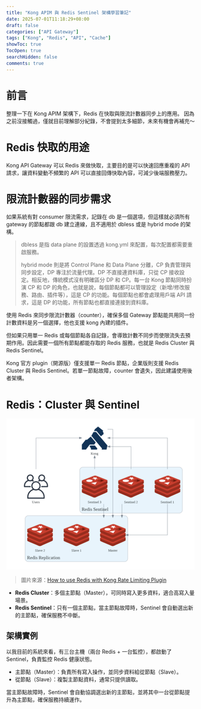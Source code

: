 ```yaml
---
title: "Kong APIM 與 Redis Sentinel 架構學習筆記"
date: 2025-07-01T11:18:29+08:00
draft: false
categories: ["API Gateway"]
tags: ["Kong", "Redis", "API", "Cache"]
showToc: true
TocOpen: true
searchHidden: false
comments: true
---
```


# 前言

整理一下在 Kong APIM 架構下，Redis 在快取與限流計數器同步上的應用。
因為之前沒接觸過，僅就目前理解部分紀錄，不會提到太多細節，未來有機會再補充～

# Redis 快取的用途

Kong API Gateway 可以 Redis 來做快取，主要目的是可以快速回應重複的 API 請求，讓資料變動不頻繁的 API 可以直接回傳快取內容，可減少後端服務壓力。

# 限流計數器的同步需求

如果系統有對 consumer 限流需求，記錄在 db 是一個選項，但這樣就必須所有 gateway 的節點都跟 db 建立連線，且不適用於 dbless 或是 hybrid mode 的架構。
>dbless 是指 data plane 的設置透過 kong.yml 來配置，每次配置都需要重啟服務。
>
>hybrid mode 則是將 Control Plane 和 Data Plane 分離，CP 負責管理與同步設定，DP 專注於流量代理。DP 不直接連資料庫，只從 CP 接收設定。相反地，傳統模式沒有明確區分 DP 和 CP。每一台 Kong 節點同時扮演 CP 和 DP 的角色，也就是說，每個節點都可以管理設定（新增/修改服務、路由、插件等），這是 CP 的功能。每個節點也都會處理用戶端 API 請求，這是 DP 的功能，所有節點也都直接連接到資料庫。

使用 Redis 來同步限流計數器（counter），確保多個 Gateway 節點能共用同一份計數資料是另一個選擇，他也支援 kong 內建的插件。

但如果只用單一 Redis 或每個節點各自記錄，會導致計數不同步而使限流失去預期作用。因此需要一個所有節點都能存取的 Redis 服務，也就是 Redis Cluster 與 Redis Sentinel。

Kong 官方 plugin（開源版）僅支援單一 Redis 節點，企業版則支援 Redis Cluster 與 Redis Sentinel。若單一節點故障，counter 會遺失，因此建議使用後者架構。

# Redis：Cluster 與 Sentinel

![架構圖參考](2025-07-01-kong-redis-1.png)

> 圖片來源：[How to use Redis with Kong Rate Limiting Plugin](https://tech.aufomm.com/how-to-use-redis-with-kong-rate-limiting-plugin/)

- **Redis Cluster**：多個主節點（Master），可同時寫入更多資料，適合高寫入量場景。
- **Redis Sentinel**：只有一個主節點，當主節點故障時，Sentinel 會自動選出新的主節點，確保服務不中斷。

## 架構實例

以我目前的系統來看，有三台主機（兩台 Redis + 一台監控），都啟動了 Sentinel，負責監控 Redis 健康狀態。

- 主節點（Master）：負責所有寫入操作，並同步資料給從節點（Slave）。
- 從節點（Slave）：複製主節點資料，通常只提供讀取。

當主節點故障時，Sentinel 會自動協調選出新的主節點，並將其中一台從節點提升為主節點，確保服務持續運作。
